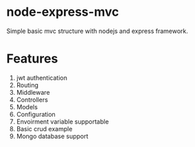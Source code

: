 # node-express-mvc
Simple basic mvc structure with nodejs and express framework.
# Features
1. jwt authentication
2. Routing
3. Middleware
4. Controllers
5. Models
6. Configuration
7. Envoirment variable supportable
8. Basic crud example
9. Mongo database support
